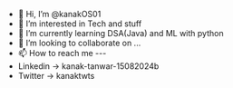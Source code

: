 - 👋 Hi, I’m @kanakOS01
- 👀 I’m interested in Tech and stuff
- 🌱 I’m currently learning DSA(Java) and ML with python
- 💞️ I’m looking to collaborate on ...
- 📫 How to reach me ---
- Linkedin -> kanak-tanwar-15082024b
- Twitter -> kanaktwts

<!---
kanakOS01/kanakOS01 is a ✨ special ✨ repository because its `README.md` (this file) appears on your GitHub profile.
You can click the Preview link to take a look at your changes.
--->
